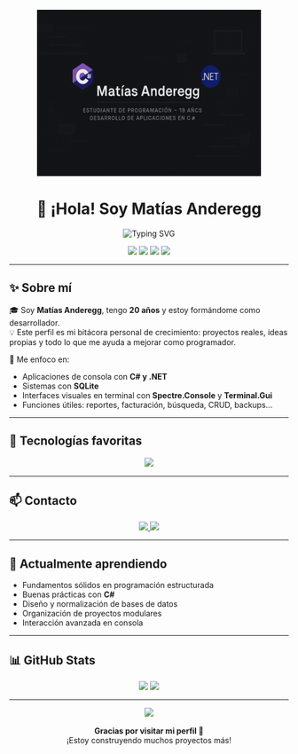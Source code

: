 <!-- Banner superior -->
<p align="center">
  <img src="banner.png" alt="banner de perfil" width="80%" height="300px">
</p>

<h1 align="center">👋 ¡Hola! Soy Matías Anderegg</h1>

<p align="center">
  <img src="https://readme-typing-svg.herokuapp.com?font=Fira+Code&duration=3000&pause=1000&color=00F7FF&center=true&vCenter=true&width=435&lines=Estudiante+de+programación;Amante+del+C%23+y+.NET;Aprendiendo+y+creciendo+siempre!" alt="Typing SVG" />
</p>

<p align="center">
  <img src="https://img.shields.io/badge/C%23-239120?style=for-the-badge&logo=c-sharp&logoColor=white"/>
  <img src="https://img.shields.io/badge/.NET-512BD4?style=for-the-badge&logo=dotnet&logoColor=white"/>
  <img src="https://img.shields.io/badge/SQLite-003B57?style=for-the-badge&logo=sqlite&logoColor=white"/>
  <img src="https://img.shields.io/badge/Estudiante-Programación-blue?style=for-the-badge"/>
</p>

---

## ✨ Sobre mí

🎓 Soy **Matías Anderegg**, tengo **20 años** y estoy formándome como desarrollador.  
💡 Este perfil es mi bitácora personal de crecimiento: proyectos reales, ideas propias y todo lo que me ayuda a mejorar como programador.

🔧 Me enfoco en:
- Aplicaciones de consola con **C# y .NET**
- Sistemas con **SQLite**
- Interfaces visuales en terminal con **Spectre.Console** y **Terminal.Gui**
- Funciones útiles: reportes, facturación, búsqueda, CRUD, backups...

---

## 👋 Tecnologías favoritas

<p align="center">
  <img src="https://skillicons.dev/icons?i=cs,dotnet,sqlite,git,github,vscode&theme=dark" />
</p>

---

## 📫 Contacto

<p align="center">
  <a href="mailto:matiasanderegg2@gmail.com">
    <img src="https://img.shields.io/badge/Gmail-D14836?style=for-the-badge&logo=gmail&logoColor=white"/>
  </a>
  <a href="https://instagram.com/matyanderegg">
    <img src="https://img.shields.io/badge/Instagram-%23E4405F.svg?style=for-the-badge&logo=instagram&logoColor=white"/>
  </a>
</p>

---

## 🧠 Actualmente aprendiendo

- Fundamentos sólidos en programación estructurada
- Buenas prácticas con **C#**
- Diseño y normalización de bases de datos
- Organización de proyectos modulares
- Interacción avanzada en consola

---

## 📊 GitHub Stats

<p align="center">
  <img src="https://github-readme-stats.vercel.app/api?username=matttyggDEsing&show_icons=true&theme=tokyonight" height="165">
  <img src="https://github-readme-stats.vercel.app/api/top-langs/?username=matttyggDEsing&layout=compact&theme=tokyonight" height="165">
</p>

---

<p align="center">
  <img src="https://media.giphy.com/media/qgQUggAC3Pfv687qPC/giphy.gif" width="300" />
</p>

<p align="center"><b>Gracias por visitar mi perfil 🤝</b><br/>
¡Estoy construyendo muchos proyectos más!
</p>

